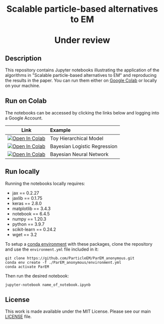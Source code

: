 # <p align="center">Scalable particle-based alternatives to EM<br><br> Under review</p>


## Description

This repository contains Jupyter notebooks illustrating the application of the algorithms in "Scalable particle-based alternatives to EM" and reproducing the results in the paper. You can run them either on [Google Colab](https://colab.research.google.com/) or locally on your machine.

## Run on Colab

The notebooks can be accessed by clicking the links below and logging into a Google Account.

| Link | Example |
|:----:|:-----|
|[![Open In Colab](https://colab.research.google.com/assets/colab-badge.svg)](https://colab.research.google.com/github/ParticleEM/ParEM_anonymous/blob/main/toy_hierarchical_model.ipynb)  | Toy Hierarchical Model |
|[![Open In Colab](https://colab.research.google.com/assets/colab-badge.svg)](https://colab.research.google.com/github/ParticleEM/ParEM_anonymous/blob/main/bayesian_logistic_regression.ipynb) | Bayesian Logistic Regression |
|[![Open In Colab](https://colab.research.google.com/assets/colab-badge.svg)](https://colab.research.google.com/github/ParticleEM/ParEM_anonymous/blob/main/bayesian_neural_network.ipynb) | Bayesian Neural Network |

## Run locally

Running the notebooks locally requires:

- jax == 0.2.27
- jaxlib == 0.1.75 
- keras == 2.8.0
- matplotlib == 3.4.3
- notebook == 6.4.5
- numpy == 1.20.3
- python == 3.9.7
- scikit-learn == 0.24.2
- wget == 3.2

To setup a [conda environment](https://docs.conda.io/projects/conda/en/latest/user-guide/concepts/environments.html) with these packages, clone the repository and use the `environment.yml` file included in it:

```
git clone https://github.com/ParticleEM/ParEM_anonymous.git
conda env create -f ./ParEM_anonymous/environment.yml
conda activate ParEM
```

Then run the desired notebook:

```
jupyter-notebook name_of_notebook.ipynb
```

## License

This work is made available under the MIT License. Please see our main [LICENSE](./LICENSE) file.

